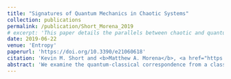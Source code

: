 ```yaml
---
title: "Signatures of Quantum Mechanics in Chaotic Systems"
collection: publications
permalink: /publication/Short_Morena_2019
# excerpt: 'This paper details the parallels between chaotic and quantum entanglement.'
date: 2019-06-22
venue: 'Entropy'
paperurl: 'https://doi.org/10.3390/e21060618'
citation: 'Kevin M. Short and <b>Matthew A. Morena</b>, <a href="https://doi.org/10.3390/e21060618" style="color:#0000FF;">Signatures of Quantum Mechanics in Chaotic Systems</a>, <i>Entropy</i> 21(6), p. 618 (2019).'
abstract: 'We examine the quantum-classical correspondence from a classical perspective by discussing the potential for chaotic systems to support behaviors normally associated with quantum mechanical systems. Our main analytical tool is a chaotic system’s set of cupolets, which are highly-accurate stabilizations of its unstable periodic orbits. Our discussion is motivated by the bound or entangled states that we have recently detected between interacting chaotic systems, wherein pairs of cupolets are induced into a state of mutually-sustaining stabilization that can be maintained without external controls. This state is known as chaotic entanglement as it has been shown to exhibit several properties consistent with quantum entanglement. For instance, should the interaction be disturbed, the chaotic entanglement would then be broken. In this paper, we further describe chaotic entanglement and go on to address the capacity for chaotic systems to exhibit other characteristics that are conventionally associated with quantum mechanics, namely analogs to wave function collapse, various entropy definitions, the superposition of states, and the measurement problem. In doing so, we argue that these characteristics need not be regarded exclusively as quantum mechanical. We also discuss several characteristics of quantum systems that are not fully compatible with chaotic entanglement and that make quantum entanglement unique.'
---
```

<!-- Abstract: We examine the quantum-classical correspondence from a classical perspective by discussing the potential for chaotic systems to support behaviors normally associated with quantum mechanical systems. Our main analytical tool is a chaotic system’s set of cupolets, which are highly-accurate stabilizations of its unstable periodic orbits. Our discussion is motivated by the bound or entangled states that we have recently detected between interacting chaotic systems, wherein pairs of cupolets are induced into a state of mutually-sustaining stabilization that can be maintained without external controls. This state is known as chaotic entanglement as it has been shown to exhibit several properties consistent with quantum entanglement. For instance, should the interaction be disturbed, the chaotic entanglement would then be broken. In this paper, we further describe chaotic entanglement and go on to address the capacity for chaotic systems to exhibit other characteristics that are conventionally associated with quantum mechanics, namely analogs to wave function collapse, various entropy definitions, the superposition of states, and the measurement problem. In doing so, we argue that these characteristics need not be regarded exclusively as quantum mechanical. We also discuss several characteristics of quantum systems that are not fully compatible with chaotic entanglement and that make quantum entanglement unique. -->
